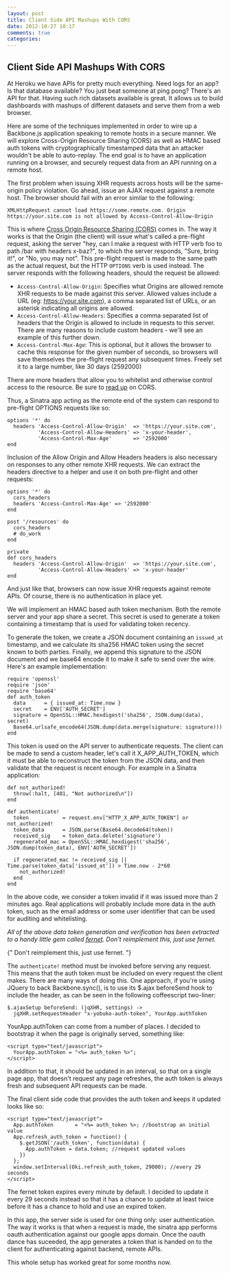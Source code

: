 ```yaml
---
layout: post
title: Client Side API Mashups With CORS
date: 2012-10-27 10:17
comments: true
categories:
---
```


Client Side API Mashups With CORS
---------------------------------

At Heroku we have APIs for pretty much everything. Need logs for an app? Is
that database available? You just beat someone at ping pong? There's an API for
that. Having such rich datasets available is great. It allows us to build
dashboards with mashups of different datasets and serve them from a web
browser.

Here are some of the techniques implemented in order to wire up a Backbone.js
application speaking to remote hosts in a secure manner. We will explore
Cross-Origin Resource Sharing (CORS) as well as HMAC based auth tokens with
cryptographically timestamped data that an attacker wouldn't be able to
auto-replay. The end goal is to have an application running on a browser, and
securely request data from an API running on a remote host.

The first problem when issuing XHR requests across hosts will be the
same-origin policy violation. Go ahead, issue an AJAX request against a remote
host. The browser should fail with an error similar to the following:

```
XMLHttpRequest cannot load https://some.remote.com. Origin https://your.site.com is not allowed by Access-Control-Allow-Origin
```

This is where [Cross Origin Resource Sharing
(CORS)](http://en.wikipedia.org/wiki/Cross-origin_resource_sharing) comes in.
The way it works is that the Origin (the client) will issue what's called a
pre-flight request, asking the server "hey, can I make a request with HTTP verb
foo to path /bar with headers x-baz?", to which the server responds, "Sure,
bring it!", or "No, you may not". This pre-flight request is made to the same
path as the actual request, but the HTTP `OPTIONS` verb is used instead. The
server responds with the following headers, should the request be allowed:

* `Access-Control-Allow-Origin`: Specifies what Origins are allowed remote XHR
 requests to be made against this server. Allowed values include a URL (eg:
 https://your.site.com), a comma separated list of URLs, or an asterisk
 indicating all origins are allowed.
* `Access-Control-Allow-Headers`: Specifies a comma separated list of headers
 that the Origin is allowed to include in requests to this server. There are
 many reasons to include custom headers - we'll see an example of this further
 down.
* `Access-Control-Max-Age`: This is optional, but it allows the browser to
 cache this response for the given number of seconds, so browsers will save
 themselves the pre-flight request any subsequent times. Freely set it to a
 large number, like 30 days (2592000)

There are more headers that allow you to whitelist and otherwise control access to the resource. Be sure to [read up](https://developer.mozilla.org/en/HTTP_access_control) on CORS.

Thus, a Sinatra app acting as the remote end of the system can respond to pre-flight OPTIONS requests like so:

    options '*' do
      headers 'Access-Control-Allow-Origin'  => 'https://your.site.com',
              'Access-Control-Allow-Headers' => 'x-your-header',
              'Access-Control-Max-Age'       => '2592000'
    end

Inclusion of the Allow Origin and Allow Headers headers is also necessary on responses to any other remote XHR requests. We can extract the headers directive to a helper and use it on both pre-flight and other requests:

    options '*' do
      cors_headers
      headers 'Access-Control-Max-Age' => '2592000'
    end

    post '/resources' do
      cors_headers
      # do_work
    end

    private
    def cors_headers
      headers 'Access-Control-Allow-Origin'  => 'https://your.site.com',
              'Access-Control-Allow-Headers' => 'x-your-header'
    end

And just like that, browsers can now issue XHR requests against remote APIs. Of
course, there is no authentication in place yet.

We will implement an HMAC based auth token mechanism. Both the remote server
and your app share a secret. This secret is used to generate a token containing
a timestamp that is used for validating token recency.

To generate the token, we create a JSON document containing an `issued_at`
timestamp, and we calculate its sha256 HMAC token using the secret known to
both parties. Finally, we append this signature to the JSON document and we
base64 encode it to make it safe to send over the wire. Here's an example
implementation:

    require 'openssl'
    require 'json'
    require 'base64'
    def auth_token
      data      = { issued_at: Time.now }
      secret    = ENV['AUTH_SECRET']
      signature = OpenSSL::HMAC.hexdigest('sha256', JSON.dump(data), secret)
      Base64.urlsafe_encode64(JSON.dump(data.merge(signature: signature)))
    end

This token is used on the API server to authenticate requests. The client can
be made to send a custom header, let's call it X_APP_AUTH_TOKEN, which it must
be able to reconstruct the token from the JSON data, and then validate that the
request is recent enough. For example in a Sinatra application:

    def not_authorized!
      throw(:halt, [401, "Not authorized\n"])
    end

    def authenticate!
      token           = request.env["HTTP_X_APP_AUTH_TOKEN"] or not_authorized!
      token_data      = JSON.parse(Base64.decode64(token))
      received_sig    = token_data.delete('signature')
      regenerated_mac = OpenSSL::HMAC.hexdigest('sha256', JSON.dump(token_data), ENV['AUTH_SECRET'])

      if regenerated_mac != received_sig || Time.parse(token_data['issued_at']) > Time.now - 2*60
        not_authorized!
      end
    end

In the above code, we consider a token invalid if it was issued more than 2
minutes ago. Real applications will probably include more data in the auth
token, such as the email address or some user identifier that can be used for
auditing and whitelisting.

*All of the above data token generation and verification has been extracted to
a handy little gem called [fernet](http://github.com/hgmnz/fernet). Don't
reimplement this, just use fernet.*

{" Don't reimplement this, just use fernet. "}

The `authenticate!` method must be invoked before serving any request. This
means that the auth token must be included on every request the client makes.
There are many ways of doing this. One approach, if you're using JQuery to back
Backbone.sync(), is to use its $.ajax beforeSend hook to include the header, as
can be seen in the following coffeescript two-liner:

    $.ajaxSetup beforeSend: (jqXHR, settings) ->
      jqXHR.setRequestHeader "x-yobuko-auth-token", YourApp.authToken

YourApp.authToken can come from a number of places. I decided to bootstrap it
when the page is originally served, something like:

    <script type="text/javascript">
      YourApp.authToken = "<%= auth_token %>";
    </script>

In addition to that, it should be updated in an interval, so that on a single
page app, that doesn't request any page refreshes, the auth token is always
fresh and subsequent API requests can be made.

The final client side code that provides the auth token and keeps it updated
looks like so:

    <script type="text/javascript">
      App.authToken       = "<%= auth_token %>; //bootstrap an initial value
      App.refresh_auth_token = function() {
        $.getJSON('/auth_token', function(data) {
          App.authToken = data.token; //request updated values
        })
      };
      window.setInterval(Oki.refresh_auth_token, 29000); //every 29 seconds
    </script>

The fernet token expires every minute by default. I decided to update it
every 29 seconds instead so that it has a chance to update at least twice
before it has a chance to hold and use an expired token.

In this app, the server side is used for one thing only: user authentication.
The way it works is that when a request is made, the sinatra app performs oauth
authentication against our google apps domain. Once the oauth dance has
suceeded, the app generates a token that is handed on to the client for
authenticating against backend, remote APIs.

This whole setup has worked great for some months now.

